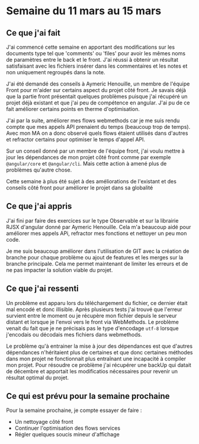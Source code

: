 # Semaine du 11 mars au 15 mars

## Ce que j'ai fait

J'ai commencé cette semaine en apportant des modifications sur les documents type tel que 'comments' ou 'files' pour avoir les mêmes noms de paramètres entre le back et le front. J'ai réussi à obtenir un résultat satisfaisant avec les fichiers insérer dans les commentaires et les notes et non uniquement regroupés dans la note. 

J'ai été demandé des conseils à Aymeric Henouille, un membre de l'équipe Front pour m'aider sur certains aspect du projet côté front. Je savais déjà que la partie front présentait quelques problèmes puisque j'ai récupéré un projet déjà existant et que j'ai peu de compétence en angular. J'ai pu de ce fait améliorer certains points en therme d'optimisation. 

J'ai par la suite, améliorer mes flows webmethods car je me suis rendu compte que mes appels API prenaient du temps (beaucoup trop de temps). Avec mon MA on a donc observé quels flows étaient utilisés dans d'autres et refractor certains pour optimiser le temps d'appel API. 

Sur un conseil donné par un membre de l'équipe front, j'ai voulu mettre à jour les dépendances de mon projet côté front comme par exemple `@angular/core` et `@angular/cli`. Mais cette action à amené plus de problèmes qu'autre chose.

Cette semaine à plus été sujet à des améliorations de l'existant et des conseils côté front pour améliorer le projet dans sa globalité

## Ce que j'ai appris

J'ai fini par faire des exercices sur le type Observable et sur la librairie RJSX d'angular donné par Aymeric Henouille. Cela m'a beaucoup aidé pour améliorer mes appels APi, refractor mes fonctions et nettoyer un peu mon code.

Je me suis beaucoup améliorer dans l'utilisation de GIT avec la création de branche pour chaque problème ou ajout de features et les merges sur la branche principale. Cela me permet maintenant de limiter les erreurs et de ne pas impacter la solution viable du projet.

## Ce que j'ai ressenti

Un problème est apparu lors du téléchargement du fichier, ce dernier était mal encodé et donc illisible. Après plusieurs tests j'ai trouvé que l'erreur survient entre le moment ou je récupère mon fichier depuis le serveur distant et lorsque je l'envoi vers le front via WebMethods. Le problème venait du fait que je ne précisais pas le type d'encodage `utf-8` lorsque j'encodais ou décodais mes fichiers dans webmethods.

Le problème qu'à entrainer la mise à jour des dépendances est que d'autres dépendances n'héritaient plus de certaines et que donc certaines méthodes dans mon projet ne fonctionnait plus entraînant une incapacité à compiler mon projet. Pour résoudre ce problème j'ai récupérer une backUp qui datait de décembre et apportait les modificatios nécessaires pour revenir un résultat optimal du projet.

## Ce qui est prévu pour la semaine prochaine 

Pour la semaine prochaine, je compte essayer de faire : 
- Un nettoyage côté front 
- Continuer l'optimisation des flows services
- Régler quelques soucis mineur d'affichage